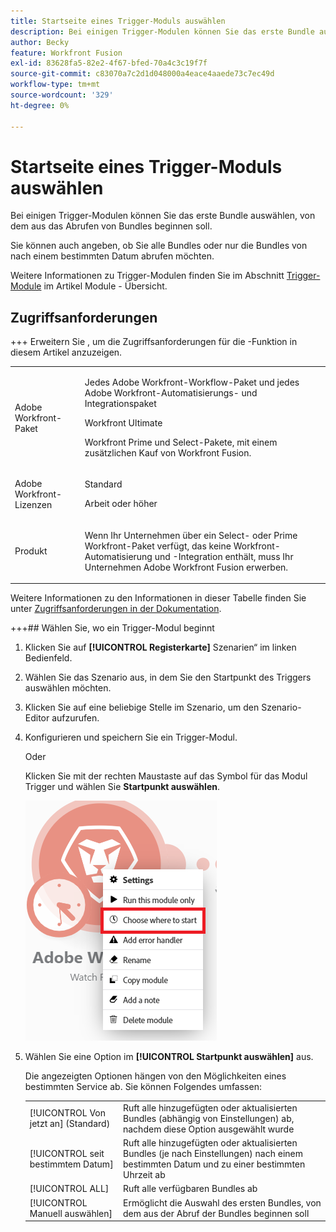 ```yaml
---
title: Startseite eines Trigger-Moduls auswählen
description: Bei einigen Trigger-Modulen können Sie das erste Bundle auswählen, von dem aus das Abrufen von Bundles beginnen soll.
author: Becky
feature: Workfront Fusion
exl-id: 83628fa5-82e2-4f67-bfed-70a4c3c19f7f
source-git-commit: c83070a7c2d1d048000a4eace4aaede73c7ec49d
workflow-type: tm+mt
source-wordcount: '329'
ht-degree: 0%

---
```


# Startseite eines Trigger-Moduls auswählen

Bei einigen Trigger-Modulen können Sie das erste Bundle auswählen, von dem aus das Abrufen von Bundles beginnen soll.

Sie können auch angeben, ob Sie alle Bundles oder nur die Bundles von nach einem bestimmten Datum abrufen möchten.

Weitere Informationen zu Trigger-Modulen finden Sie im Abschnitt [Trigger-Module](/help/workfront-fusion/get-started-with-fusion/understand-fusion/module-overview.md#trigger-modules) im Artikel Module - Übersicht.

## Zugriffsanforderungen

+++ Erweitern Sie , um die Zugriffsanforderungen für die -Funktion in diesem Artikel anzuzeigen.

<table style="table-layout:auto">
 <col> 
 <col> 
 <tbody> 
  <tr> 
   <td role="rowheader">Adobe Workfront-Paket</td> 
   <td> <p>Jedes Adobe Workfront-Workflow-Paket und jedes Adobe Workfront-Automatisierungs- und Integrationspaket</p><p>Workfront Ultimate</p><p>Workfront Prime und Select-Pakete, mit einem zusätzlichen Kauf von Workfront Fusion.</p> </td> 
  </tr> 
  <tr data-mc-conditions=""> 
   <td role="rowheader">Adobe Workfront-Lizenzen</td> 
   <td> <p>Standard</p><p>Arbeit oder höher</p> </td> 
  </tr> 
  <tr> 
   <td role="rowheader">Produkt</td> 
   <td>
   <p>Wenn Ihr Unternehmen über ein Select- oder Prime Workfront-Paket verfügt, das keine Workfront-Automatisierung und -Integration enthält, muss Ihr Unternehmen Adobe Workfront Fusion erwerben.</li></ul>
   </td> 
  </tr>
 </tbody> 
</table>

Weitere Informationen zu den Informationen in dieser Tabelle finden Sie unter [Zugriffsanforderungen in der Dokumentation](/help/workfront-fusion/references/licenses-and-roles/access-level-requirements-in-documentation.md).

+++## Wählen Sie, wo ein Trigger-Modul beginnt

1. Klicken Sie auf **[!UICONTROL Registerkarte]** Szenarien“ im linken Bedienfeld.
1. Wählen Sie das Szenario aus, in dem Sie den Startpunkt des Triggers auswählen möchten.
1. Klicken Sie auf eine beliebige Stelle im Szenario, um den Szenario-Editor aufzurufen.
1. Konfigurieren und speichern Sie ein Trigger-Modul.

   Oder

   Klicken Sie mit der rechten Maustaste auf das Symbol für das Modul Trigger und wählen Sie **Startpunkt auswählen**.

   ![Wählen Sie, wo Sie beginnen möchten](assets/choose-where-to-start.png)

1. Wählen Sie eine Option im **[!UICONTROL Startpunkt auswählen]** aus.

   Die angezeigten Optionen hängen von den Möglichkeiten eines bestimmten Service ab. Sie können Folgendes umfassen:

   <table style="table-layout:auto">
    <col> 
    <col> 
    <tbody>
    <tr>
    <td>[!UICONTROL Von jetzt an] (Standard)</td>
    <td>Ruft alle hinzugefügten oder aktualisierten Bundles (abhängig von Einstellungen) ab, nachdem diese Option ausgewählt wurde</td>
    </tr>
     <tr>
    <td>[!UICONTROL seit bestimmtem Datum]</td>
    <td>Ruft alle hinzugefügten oder aktualisierten Bundles (je nach Einstellungen) nach einem bestimmten Datum und zu einer bestimmten Uhrzeit ab</td>
      </tr>
      <tr>
    <td>[!UICONTROL ALL]</td>
    <td>Ruft alle verfügbaren Bundles ab</td>
     </tr>
      <tr>
    <td>[!UICONTROL Manuell auswählen]</td>
    <td>Ermöglicht die Auswahl des ersten Bundles, von dem aus der Abruf der Bundles beginnen soll</td>
     </tr>
     </tbody>
   </table>
